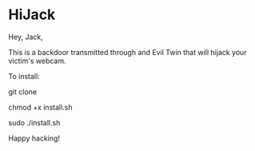 # HiJack
Hey, Jack,

This is a backdoor transmitted through and Evil Twin that will hijack your victim's webcam.

To install:

git clone

chmod +x install.sh

sudo ./install.sh

Happy hacking!
